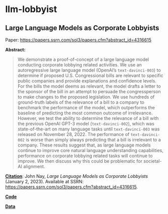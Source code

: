 # llm-lobbyist

## Large Language Models as Corporate Lobbyists

Paper: https://papers.ssrn.com/sol3/papers.cfm?abstract_id=4316615

**Abstract:** 
> We demonstrate a proof-of-concept of a large language model conducting corporate lobbying related activities.  We use an autoregressive large language model (OpenAI’s `text-davinci-003`) to determine if proposed U.S. Congressional bills are relevant to specific public companies and provide explanations and confidence levels. For the bills the model deems as relevant, the model drafts a letter to the sponsor of the bill in an attempt to persuade the congressperson to make changes to the proposed legislation. We use hundreds of ground-truth labels of the relevance of a bill to a company to benchmark the performance of the model, which outperforms the baseline of predicting the most common outcome of irrelevance. However, we test the ability to determine the relevance of a bill with the previous OpenAI GPT-3 model (`text-davinci-002`), which was state-of-the-art on many language tasks until `text-davinci-003` was released on November 28, 2022. The performance of `text-davinci-002` is worse than simply always predicting that a bill is irrelevant to a company. These results suggest that, as large language models continue to improve core natural language understanding capabilities, performance on corporate lobbying related tasks will continue to improve. We then discuss why this could be problematic for societal-AI alignment. 

**[Citation](https://papers.ssrn.com/sol3/papers.cfm?abstract_id=4316615)**: John Nay, *Large Language Models as Corporate Lobbyists* (January 2, 2023). Available at SSRN: https://papers.ssrn.com/sol3/papers.cfm?abstract_id=4316615.

**[Code](https://github.com/JohnNay/llm-lobbyist/blob/main/gpt_corporate_lobbying.ipynb)**

**[Data](https://github.com/JohnNay/llm-lobbyist/blob/main/legislation_relevance_dataset_for_llm_evaluation_unbalanced.csv)**


